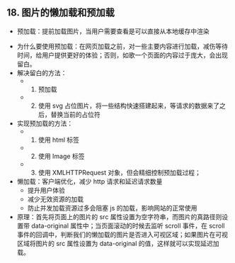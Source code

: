 ## 18. 图片的懒加载和预加载

* 预加载：提前加载图片，当用户需要查看是可以直接从本地缓存中渲染

- 为什么要使用预加载：在网页加载之前，对一些主要内容进行加载，减伤等待时间，给用户提供更好的体验；否则，如歌一个页面的内容过于庞大，会出现留白。
- 解决留白的方法：
  * 1.  预加载
  * 2.  使用 svg 占位图片，将一些结构快速搭建起来，等请求的数据来了之后，替换当前的占位符
- 实现预加载的方法：
  * 1.  使用 html 标签
  * 2.  使用 Image 标签
  * 3.  使用 XMLHTTPRequest 对象，但会精细控制预加载过程；
- 懒加载：客户端优化，减少 http 请求和延迟请求数量
  * 提升用户体验
  * 减少无效资源的加载
  * 防止并发加载资源过多会阻塞 js 的加载，影响网站的正常使用
- 原理：首先将页面上的图片的 src 属性设置为空字符串，而图片的真路径则设置带 data-original 属性中；当页面滚动的时候去监听 scroll 事件，在 scroll 事件的回调中，判断我们的懒加载的图片是否进入可视区域；如果图片在可视区域将图片的 src 属性设置为 data-original 的值，这样就可以实现延迟加载。
